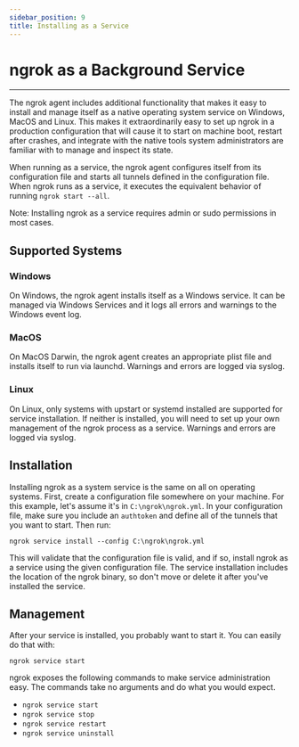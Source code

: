 ```yaml
---
sidebar_position: 9
title: Installing as a Service
---
```


# ngrok as a Background Service

---

The ngrok agent includes additional functionality that makes it easy to install and manage itself as a native operating system service on Windows, MacOS and Linux. This makes it extraordinarily easy to set up ngrok in a production configuration that will cause it to start on machine boot, restart after crashes, and integrate with the native tools system administrators are familiar with to manage and inspect its state.

When running as a service, the ngrok agent configures itself from its configuration file and starts all tunnels defined in the configuration file. When ngrok runs as a service, it executes the equivalent behavior of running `ngrok start --all`.

Note: Installing ngrok as a service requires admin or sudo permissions in most cases.

## Supported Systems

### Windows

On Windows, the ngrok agent installs itself as a Windows service. It can be managed via Windows Services and it logs all errors and warnings to the Windows event log.

### MacOS

On MacOS Darwin, the ngrok agent creates an appropriate plist file and installs itself to run via launchd. Warnings and errors are logged via syslog.

### Linux

On Linux, only systems with upstart or systemd installed are supported for service installation. If neither is installed, you will need to set up your own management of the ngrok process as a service. Warnings and errors are logged via syslog.

## Installation

Installing ngrok as a system service is the same on all on operating systems. First, create a configuration file somewhere on your machine. For this example, let's assume it's in `C:\ngrok\ngrok.yml`. In your configuration file, make sure you include an `authtoken` and define all of the tunnels that you want to start. Then run:

    ngrok service install --config C:\ngrok\ngrok.yml

This will validate that the configuration file is valid, and if so, install ngrok as a service using the given configuration file. The service installation includes the location of the ngrok binary, so don't move or delete it after you've installed the service.

## Management

After your service is installed, you probably want to start it. You can easily do that with:

    ngrok service start

ngrok exposes the following commands to make service administration easy. The commands take no arguments and do what you would expect.

- `ngrok service start`
- `ngrok service stop`
- `ngrok service restart`
- `ngrok service uninstall`
